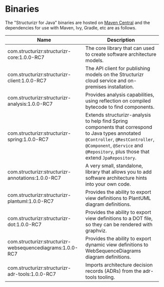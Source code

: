 # Binaries
The "Structurizr for Java" binaries are hosted on [Maven Central](https://repo1.maven.org/maven2/com/structurizr/) and the dependencies for use with Maven, Ivy, Gradle, etc are as follows.

Name                                          | Description
-------------------------------------------   | ---------------------------------------------------------------------------------------------------------------------------
com.structurizr:structurizr-core:1.0.0-RC7        | The core library that can used to create software architecture models.
com.structurizr:structurizr-client:1.0.0-RC7        | The API client for publishing models on the Structurizr cloud service and on-premises installation.
com.structurizr:structurizr-analysis:1.0.0-RC7        | Provides analysis capabilities, using reflection on compiled bytecode to find components.
com.structurizr:structurizr-spring:1.0.0-RC7      | Extends structurizr-analysis to help find Spring components that correspond to Java types annotated ```@Controller```, ```@RestController```, ```@Component```, ```@Service``` and ```@Repository```, plus those that extend ```JpaRepository```.
com.structurizr:structurizr-annotations:1.0.0-RC7 | A very small, standalone, library that allows you to add software architecture hints into your own code.
com.structurizr:structurizr-plantuml:1.0.0-RC7 | Provides the ability to export view definitions to PlantUML diagram definitions.
com.structurizr:structurizr-dot:1.0.0-RC7 | Provides the ability to export view definitions to a DOT file, so they can be rendered with graphviz.
com.structurizr:structurizr-websequencediagrams:1.0.0-RC7 | Provides the ability to export dynamic view definitions to WebSequenceDiagrams diagram definitions.
com.structurizr:structurizr-adr-tools:1.0.0-RC7 | Imports architecture decision records (ADRs) from the adr-tools tooling.